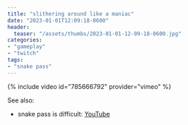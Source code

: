 ```yaml
---
title: "slithering around like a maniac"
date: "2023-01-01T12:09:18-0600"
header:
  teaser: "/assets/thumbs/2023-01-01-12-09-18-0600.jpg"
categories:
- "gameplay"
- "twitch"
tags:
- "snake pass"
---
```

{% include video id="785666792" provider="vimeo" %}

See also:
* snake pass is difficult: [YouTube](https://www.youtube.com/watch?v=Hv7SDtKKWoo)

